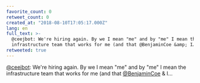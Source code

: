 ```yaml
---
favorite_count: 0
retweet_count: 0
created_at: "2018-08-10T17:05:17.000Z"
lang: en
full_text: >-
  @ceejbot: We're hiring again. By we I mean "me" and by "me" I mean the
  infrastructure team that works for me (and that @BenjaminCoe &amp; I…
retweeted: true
---
```


[@ceejbot](https://twitter.com/ceejbot): We're hiring again. By we I mean "me"
and by "me" I mean the infrastructure team that works for me (and that
[@BenjaminCoe](https://twitter.com/BenjaminCoe) &amp; I…

